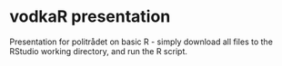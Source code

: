 # vodkaR presentation
Presentation for politrådet on basic R - simply download all files to the RStudio working directory, and run the R script.
